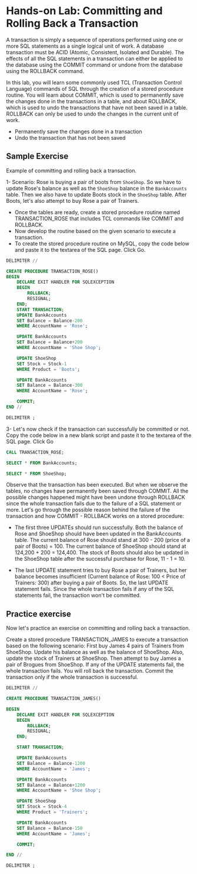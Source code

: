 # Hands-on Lab: Committing and Rolling Back a Transaction

A transaction is simply a sequence of operations performed using one or more SQL statements as a single logical unit of work. A database transaction must be ACID (Atomic, Consistent, Isolated and Durable). The effects of all the SQL statements in a transaction can either be applied to the database using the COMMIT command or undone from the database using the ROLLBACK command.

In this lab, you will learn some commonly used TCL (Transaction Control Language) commands of SQL through the creation of a stored procedure routine. You will learn about COMMIT, which is used to permanently save the changes done in the transactions in a table, and about ROLLBACK, which is used to undo the transactions that have not been saved in a table. ROLLBACK can only be used to undo the changes in the current unit of work.

- Permanently save the changes done in a transaction
- Undo the transaction that has not been saved

## Sample Exercise

Example of committing and rolling back a transaction.

1- Scenario: Rose is buying a pair of boots from `ShoeShop`. So we have to update Rose's balance as well as the `ShoeShop` balance in the `BankAccounts` table. Then we also have to update Boots stock in the `ShoeShop` table. After Boots, let's also attempt to buy Rose a pair of Trainers.
- Once the tables are ready, create a stored procedure routine named TRANSACTION_ROSE that includes TCL commands like COMMIT and ROLLBACK.
- Now develop the routine based on the given scenario to execute a transaction.
- To create the stored procedure routine on MySQL, copy the code below and paste it to the textarea of the SQL page. Click Go.

```sql
DELIMITER //

CREATE PROCEDURE TRANSACTION_ROSE()
BEGIN
    DECLARE EXIT HANDLER FOR SQLEXCEPTION
    BEGIN
        ROLLBACK;
        RESIGNAL;
    END;
    START TRANSACTION;
    UPDATE BankAccounts
    SET Balance = Balance-200
    WHERE AccountName = 'Rose';

    UPDATE BankAccounts
    SET Balance = Balance+200
    WHERE AccountName = 'Shoe Shop';

    UPDATE ShoeShop
    SET Stock = Stock-1
    WHERE Product = 'Boots';

    UPDATE BankAccounts
    SET Balance = Balance-300
    WHERE AccountName = 'Rose';

    COMMIT;
END //

DELIMITER ;
```

3- Let's now check if the transaction can successfully be committed or not. Copy the code below in a new blank script and paste it to the textarea of the SQL page. Click Go

```sql
CALL TRANSACTION_ROSE;

SELECT * FROM BankAccounts;

SELECT * FROM ShoeShop;
```

Observe that the transaction has been executed. But when we observe the tables, no changes have permanently been saved through COMMIT. All the possible changes happened might have been undone through ROLLBACK since the whole transaction fails due to the failure of a SQL statement or more. Let's go through the possible reason behind the failure of the transaction and how COMMIT - ROLLBACK works on a stored procedure:

- The first three UPDATEs should run successfully. Both the balance of Rose and ShoeShop should have been updated in the BankAccounts table. The current balance of Rose should stand at 300 - 200 (price of a pair of Boots) = 100. The current balance of ShoeShop should stand at 124,200 + 200 = 124,400. The stock of Boots should also be updated in the ShoeShop table after the successful purchase for Rose, 11 - 1 = 10.

- The last UPDATE statement tries to buy Rose a pair of Trainers, but her balance becomes insufficient (Current balance of Rose: 100 < Price of Trainers: 300) after buying a pair of Boots. So, the last UPDATE statement fails. Since the whole transaction fails if any of the SQL statements fail, the transaction won't be committed.

## Practice exercise
Now let's practice an exercise on committing and rolling back a transaction.

Create a stored procedure TRANSACTION_JAMES to execute a transaction based on the following scenario: First buy James 4 pairs of Trainers from ShoeShop. Update his balance as well as the balance of ShoeShop. Also, update the stock of Trainers at ShoeShop. Then attempt to buy James a pair of Brogues from ShoeShop. If any of the UPDATE statements fail, the whole transaction fails. You will roll back the transaction. Commit the transaction only if the whole transaction is successful.

```sql
DELIMITER //

CREATE PROCEDURE TRANSACTION_JAMES()

BEGIN
    DECLARE EXIT HANDLER FOR SQLEXCEPTION
    BEGIN
        ROLLBACK;
        RESIGNAL;
    END;

    START TRANSACTION;

    UPDATE BankAccounts
    SET Balance = Balance-1200
    WHERE AccountName = 'James';

    UPDATE BankAccounts
    SET Balance = Balance+1200
    WHERE AccountName = 'Shoe Shop';

    UPDATE ShoeShop
    SET Stock = Stock-4
    WHERE Product = 'Trainers';

    UPDATE BankAccounts
    SET Balance = Balance-150
    WHERE AccountName = 'James';

    COMMIT;

END //

DELIMITER ; 
```
